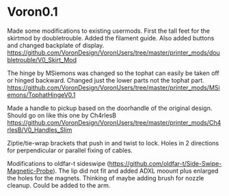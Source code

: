 # Voron0.1
Made some modifications to existing usermods.
First the tall feet for the skirtmod by doubletrouble. Added the filament guide. Also added buttons and changed backplate of display.
https://github.com/VoronDesign/VoronUsers/tree/master/printer_mods/doubletrouble/V0_Skirt_Mod

The hinge by MSiemons was changed so the tophat can easily be taken off or hinged backward. Changed just the lower parts not the tophat part.
https://github.com/VoronDesign/VoronUsers/tree/master/printer_mods/MSiemons/TophatHingeV0.1

Made a handle to pickup based on the doorhandle of the original design. Should go on like this one by Ch4rlesB https://github.com/VoronDesign/VoronUsers/tree/master/printer_mods/Ch4rlesB/V0_Handles_Slim

Ziptie/tie-wrap brackets that push in and twist to lock. Holes in 2 directions for perpendicular or parallel fixing of cables.

Modifications to oldfar-t sideswipe (https://github.com/oldfar-t/Side-Swipe-Magnetic-Probe). The lip did not fit and added ADXL moount plus enlarged the holes for the magnets. Thinking of maybe adding brush for nozzle cleanup. Could be added to the arm.
